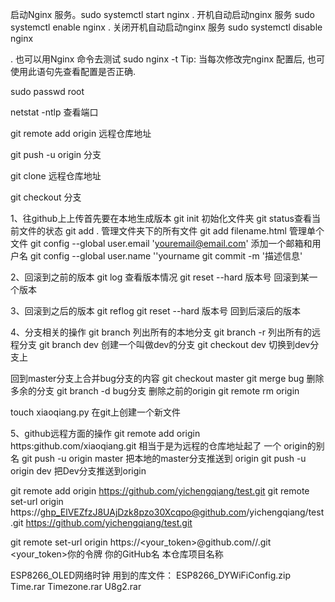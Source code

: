 启动Nginx 服务。sudo systemctl start nginx
. 开机自动启动nginx 服务
sudo systemctl enable nginx
. 关闭开机自动启动nginx 服务
sudo systemctl disable nginx

. 也可以用Nginx 命令去测试
sudo nginx -t
Tip: 当每次修改完nginx 配置后, 也可使用此语句先查看配置是否正确.


sudo passwd root

netstat -ntlp 查看端口

git remote add origin 远程仓库地址

git push -u origin 分支

git clone 远程仓库地址

git checkout 分支



1、往github上上传首先要在本地生成版本 
git init  初始化文件夹
git status查看当前文件的状态
git add .  管理文件夹下的所有文件
git add filename.html 管理单个文件
git config --global user.email 'youremail@email.com'  添加一个邮箱和用户名
git config --global user.name ''yourname
git commit -m '描述信息'

2、回滚到之前的版本
git log 查看版本情况
git reset --hard 版本号     回滚到某一个版本

3、回滚到之后的版本
git reflog
git reset --hard 版本号     回到后滚后的版本

4、分支相关的操作
git branch 列出所有的本地分支
git branch -r  列出所有的远程分支
git branch dev 创建一个叫做dev的分支
git checkout dev  切换到dev分支上

回到master分支上合并bug分支的内容
git checkout master
git merge bug
删除多余的分支 
git branch -d bug分支
删除之前的origin 
git remote rm origin

touch xiaoqiang.py 在git上创建一个新文件

5、github远程方面的操作
git remote add origin https:github.com/xiaoqiang.git
相当于是为远程的仓库地址起了 一个  origin的别名
git push -u origin master  把本地的master分支推送到 origin
git push -u origin dev 把Dev分支推送到origin

git remote add origin    https://github.com/yichengqiang/test.git
git remote set-url origin https://ghp_ElVEZfzJ8UAjDzk8pzo30Xcqpo@github.com/yichengqiang/test.git
https://github.com/yichengqiang/test.git

git remote set-url origin  https://<your_token>@github.com/<USERNAME>/<REPO>.git
<your_token>你的令牌
<USERNAME> 你的GitHub名
<REPO> 本仓库项目名称


ESP8266_OLED网络时钟
用到的库文件：
ESP8266_DYWiFiConfig.zip
Time.rar
Timezone.rar
U8g2.rar

